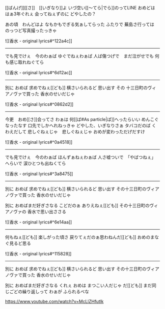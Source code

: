 
[[ばんげ]][[さ]]　[[いぎなり]]よ
いづ空い[[～てら|でら]]のってLINE
おめどは はぁ3年ぐれぇ
会ってねぇずのに どやしたの？

あの頃　わんどはよ
なもかもでぎる気ぁしてらった
ふたりで 蕪島さ行っては　
のっつど写真撮ったっきゃ

![[香水 - original lyrics#^122a4c]]

---
でも見でけぇ　今のわぁば
ゆぐでねぇわぁば
人ば傷つげで　まだ泣がせでも
何も感じ取れねぐてら

![[香水 - original lyrics#^6d12ac]]

---
別に おめば 求めでねぇ[[ども]]
横さいられるど 思い出す
その 十三日町のヴィアノヴァで買った
香水のせいだじゃ

![[香水 - original lyrics#^0862d2]]

---
今更　おめ[[さ]]会ってさ
わぁは 何[[ば#As particle|ば]]へったらいい
めんこぐなったなす
口先でしかへれねっきゃ
どやした、いぎなりさぁ
タバコだのば くわえだして
悲しぐねぇじゃ　悲しぐねぇじゃ
おめが変わっただげだすけ

![[香水 - original lyrics#^0a4518]]

---
でも見でけぇ　今のわぁば
ほんずぁねぇわぁば
人さ嘘ついで　「やばつねぇ」へらいで
涙ひとつも出ねくてら

![[香水 - original lyrics#^3a8475]]

---
別に おめば 求めでねぇ[[ども]]
横さいられるど 思い出す
その十三日町のヴィアノヴァで買った
香水のせいだじゃ

別に おめばまだ好ぎさなる
こどだのぁ ありえねぇ[[ども]]
その十三日町のヴィアノヴァの
香水で思い出ささる

![[香水 - original lyrics#^6e14aa]]

---
何もねぇ[[ども]] 楽しがった頃さ
戻りてぇだのぁ思わねんだ[[ども]]
おめのまなぐ見るど思る

![[香水 - original lyrics#^115828]]

---
別に おめば 求めでねぇ[[ども]]
横さいられるど 思い出す
その十三日町のヴィアノヴァで買った
香水のせいだじゃ

別に おめばまだ好ぎさなる
くれぇ おめは まつこい人だじゃ
だ[[ども]] まだ同じごどの繰り返しって
わぁが ふられるべな

https://www.youtube.com/watch?v=McLlZHfutlk